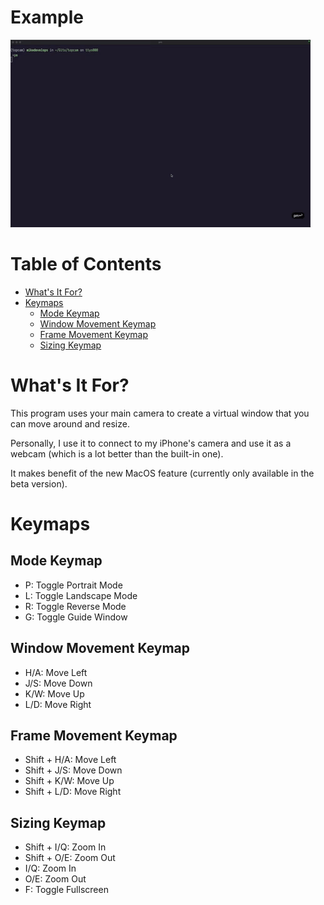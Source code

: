 # Example

![Example](media/example.gif)

# Table of Contents
- [What's It For?](#Whats-It-For)
- [Keymaps](#Keymaps)
    - [Mode Keymap](#Mode-Keymap)
    - [Window Movement Keymap](#Window-Movement-Keymap)
    - [Frame Movement Keymap](#Frame-Movement-Keymap)
    - [Sizing Keymap](#Sizing-Keymap)

# What's It For?
This program uses your main camera to create a virtual window that you can move around and resize.

Personally, I use it to connect to my iPhone's camera and use it as a webcam (which is a lot better than the built-in one).

It makes benefit of the new MacOS feature (currently only available in the beta version).

# Keymaps
## Mode Keymap
- P: Toggle Portrait Mode
- L: Toggle Landscape Mode
- R: Toggle Reverse Mode
- G: Toggle Guide Window

## Window Movement Keymap
- H/A: Move Left
- J/S: Move Down
- K/W: Move Up
- L/D: Move Right

## Frame Movement Keymap
- Shift + H/A: Move Left
- Shift + J/S: Move Down
- Shift + K/W: Move Up
- Shift + L/D: Move Right

## Sizing Keymap
- Shift + I/Q: Zoom In
- Shift + O/E: Zoom Out
- I/Q: Zoom In
- O/E: Zoom Out
- F: Toggle Fullscreen